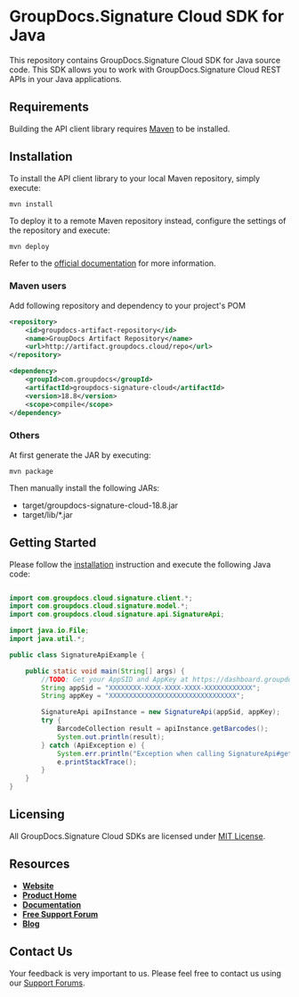 # GroupDocs.Signature Cloud SDK for Java
This repository contains GroupDocs.Signature Cloud SDK for Java source code. This SDK allows you to work with GroupDocs.Signature Cloud REST APIs in your Java applications.

## Requirements

Building the API client library requires [Maven](https://maven.apache.org/) to be installed.

## Installation

To install the API client library to your local Maven repository, simply execute:

```shell
mvn install
```

To deploy it to a remote Maven repository instead, configure the settings of the repository and execute:

```shell
mvn deploy
```

Refer to the [official documentation](https://maven.apache.org/plugins/maven-deploy-plugin/usage.html) for more information.

### Maven users

Add following repository and dependency to your project's POM

```xml
<repository>
    <id>groupdocs-artifact-repository</id>
    <name>GroupDocs Artifact Repository</name>
    <url>http://artifact.groupdocs.cloud/repo</url>
</repository>
```

```xml
<dependency>
    <groupId>com.groupdocs</groupId>
    <artifactId>groupdocs-signature-cloud</artifactId>
    <version>18.8</version>
    <scope>compile</scope>
</dependency>
```

### Others

At first generate the JAR by executing:

    mvn package

Then manually install the following JARs:

* target/groupdocs-signature-cloud-18.8.jar
* target/lib/*.jar

## Getting Started

Please follow the [installation](#installation) instruction and execute the following Java code:

```java

import com.groupdocs.cloud.signature.client.*;
import com.groupdocs.cloud.signature.model.*;
import com.groupdocs.cloud.signature.api.SignatureApi;

import java.io.File;
import java.util.*;

public class SignatureApiExample {

    public static void main(String[] args) {
        //TODO: Get your AppSID and AppKey at https://dashboard.groupdocs.cloud (free registration is required).
        String appSid = "XXXXXXXX-XXXX-XXXX-XXXX-XXXXXXXXXXXX";
        String appKey = "XXXXXXXXXXXXXXXXXXXXXXXXXXXXXXXX";

        SignatureApi apiInstance = new SignatureApi(appSid, appKey);
        try {
            BarcodeCollection result = apiInstance.getBarcodes();
            System.out.println(result);
        } catch (ApiException e) {
            System.err.println("Exception when calling SignatureApi#getBarcodes");
            e.printStackTrace();
        }
    }
}

```

## Licensing
All GroupDocs.Signature Cloud SDKs are licensed under [MIT License](LICENSE).

## Resources
+ [**Website**](https://www.groupdocs.cloud)
+ [**Product Home**](https://products.groupdocs.cloud/signature/cloud)
+ [**Documentation**](https://docs.groupdocs.cloud/display/signaturecloud/Home)
+ [**Free Support Forum**](https://forum.groupdocs.cloud/c/signature)
+ [**Blog**](https://blog.groupdocs.cloud/category/groupdocs-signature-cloud-product-family)

## Contact Us
Your feedback is very important to us. Please feel free to contact us using our [Support Forums](https://forum.groupdocs.cloud/c/signature).
